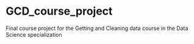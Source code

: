 # GCD_course_project
Final course project for the Getting and Cleaning data course in the Data Science specialization

